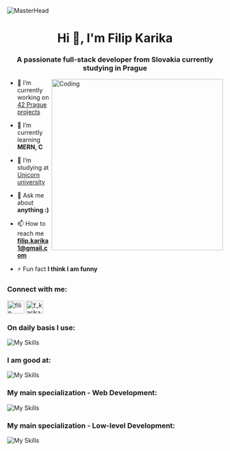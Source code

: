 ![MasterHead](https://i.pinimg.com/originals/bd/56/5d/bd565dcc0a556add0b0a0ed6b26d686e.gif)

<h1 align="center">Hi 👋, I'm Filip Karika</h1>
<h3 align="center">A passionate full-stack developer from Slovakia currently studying in Prague</h3>

<img align="right" alt="Coding" width="400" src="https://i.pinimg.com/originals/98/33/5f/98335fcd764b32cae3780b1e1d5d39b4.gif">

- 🔭 I’m currently working on [42 Prague projects](https://www.42prague.com/)

- 🌱 I’m currently learning **MERN, C**

- 🤝 I’m studying at [Unicorn university](https://unicornuniversity.net/cs/home)

- 💬 Ask me about **anything :)**

- 📫 How to reach me **filip.karika1@gmail.com**

- ⚡ Fun fact **I think I am funny**

<h3 align="left">Connect with me:</h3>
<p align="left">
<a href="https://www.linkedin.com/in/filip-karika-13b5072b0/" target="_blank"><img align="center" src="https://raw.githubusercontent.com/rahuldkjain/github-profile-readme-generator/master/src/images/icons/Social/linked-in-alt.svg" alt="filip karika" height="30" width="40" /></a>
<a href="https://instagram.com/f_karika_" target="_blank"><img align="center" src="https://raw.githubusercontent.com/rahuldkjain/github-profile-readme-generator/master/src/images/icons/Social/instagram.svg" alt="f_karika_" height="30" width="40" /></a>
</p>

<h3 align="left">On daily basis I use:</h3>

![My Skills](https://go-skill-icons.vercel.app/api/icons?i=vscode,chatgpt,linkedin,slack,discord,githubcopilot,git,github&perline=4)

<h3 align="left">I am good at:</h3>

![My Skills](https://go-skill-icons.vercel.app/api/icons?i=html,css,javascript,bootstrap,htmx,python,arduino&perline=7)

<h3 align="left">My main specialization - Web Development:</h3>

![My Skills](https://go-skill-icons.vercel.app/api/icons?i=react,reactbootstrap,nodejs,expressjs,mongodb,mongoose,insomnia,postman,json,jwt,npm)

<h3 align="left">My main specialization - Low-level Development:</h3>

![My Skills](https://go-skill-icons.vercel.app/api/icons?i=c,terminal,vim)
